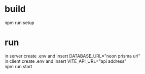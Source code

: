 # build
npm run setup
# run 
in server create .env and insert DATABASE_URL="neon prisma url" <br/>
in client create .env and insert VITE_API_URL="api address" <br />
npm run start
